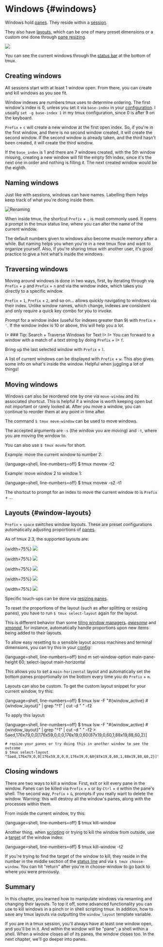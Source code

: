 # Windows {#windows}

Windows hold [panes](#panes). They reside within a [session](#sessions).

They also have [layouts](#window-layouts), which can be one of many preset
dimensions or a custom one done through [pane resizing](#pane-resizing).

![](images/info/window.png)

You can see the current windows through the [status bar](#status-bar)
at the bottom of tmux.

## Creating windows

All sessions start with at least 1 window open. From there, you can create and
kill windows as you see fit.

Window indexes are numbers tmux uses to determine ordering. The first window's
index is 0, unless you set it via `base-index` in your [configuration](#config).
I usually `set -g base-index 1` in my tmux configuration, since 0 is after 9 on
the keyboard.

`Prefix` + `c` will create a new window at the first open index. So, if you're
in the first window, and there is no second window created, it will create
the second window. If the second window is already taken, and the third hasn't
been created, it will create the third window.

If the `base_index` is 1 and there are 7 windows created, with the 5th window
missing, creating a new window will fill the empty 5th index, since it's the
next one in order and nothing is filling it. The next created window would be
the eighth.

## Naming windows

Just like with sessions, windows can have names. Labelling them helps keep track
of what you're doing inside them.

![Renaming](images/06-window/rename.png)

When inside tmux, the shortcut `Prefix` + `,` is most commonly used. It
opens a prompt in the tmux status line, where you can alter the name of the
current window.

The default numbers given to windows also become muscle memory after a while.
But naming helps you when you're in a new tmux flow and want to organize
yourself. Also, if you're sharing tmux with another user, it's good practice to
give a hint what's inside the windows.

## Traversing windows

Moving around windows is done in two ways, first, by iterating through via
`Prefix` + `p` and `Prefix` + `n` and via the window index, which takes you
directly to a specific window.

`Prefix` + `1`, `Prefix` + `2`, and so on... allows quickly navigating to
windows via their index. Unlike window names, which change, indexes are
consistent and only require a quick key combo for you to invoke.

Prompt for a window index (useful for indexes greater than 9) with `Prefix` +
`'`. If the window index is 10 or above, this will help you a lot.

I> ### Tip: Search + Traverse Windows for Text
I> 
I> You can forward to a window with a match of a text string by doing `Prefix` +
I> `f`.

Bring up the last selected window with `Prefix` + `l`.

A list of current windows can be displayed with `Prefix` + `w`. This also gives
some info on what's inside the window. Helpful when juggling a lot of things!

## Moving windows

Windows can also be reordered one by one via `move-window` and its
associated shortcut. This is helpful if a window is worth keeping open but not
important or rarely looked at. After you move a window, you can continue to
reorder them at any point in time after.

The command `$ tmux move-window` can be used to move windows.

The accepted arguments are `-s` (the window you are moving) and `-t`, where you
are moving the window to.

You can also use `$ tmux movew` for short.

Example: move the current window to number 2:

{language=shell, line-numbers=off}
    $ tmux movew -t2

Example: move window 2 to window 1:

{language=shell, line-numbers=off}
    $ tmux movew -s2 -t1

The shortcut to prompt for an index to move the current window to is `Prefix` +
`.`.

## Layouts {#window-layouts}

`Prefix` + `space` switches window *layouts*. These are preset configurations
automatically adjusting proportions of [panes](#panes).

As of tmux 2.3, the supported layouts are:

{width=75%}
![](images/06-window/even-horizontal.png)

{width=75%}
![](images/06-window/even-vertical.png)

{width=75%}
![](images/06-window/main-horizontal.png)

{width=75%}
![](images/06-window/main-vertical.png)

{width=75%}
![](images/06-window/tiled.png)

Specific touch-ups can be done via [resizing panes](#resizing-panes).

To reset the proportions of the layout (such as after splitting or resizing
panes), you have to run `$ tmux select-layout` again for the layout.

This is different behavior than some [tiling window managers](https://en.wikipedia.org/wiki/Tiling_window_manager).
[*awesome*](https://awesomewm.org/) and [*xmonad*](http://xmonad.org/), for
instance, automatically handle proportions upon new items being added to their
layouts.

To allow easy resetting to a sensible layout across machines and terminal
dimensions, you can try this in your [config](#config):

{language=shell, line-numbers=off}
    bind m set-window-option main-pane-height 60\; select-layout main-horizontal

This allows you to set a `main-horizontal` layout and automatically set the
bottom panes proportionally on the bottom every time you do `Prefix` + `m`.

Layouts can also be custom. To get the custom layout snippet for your current
window, try this:

{language=shell, line-numbers=off}
    $ tmux lsw -F "#{window_active} #{window_layout}" | grep "^1" | cut -d " " -f2

To apply this layout:

{language=shell, line-numbers=off}
    $ tmux lsw -F "#{window_active} #{window_layout}" | grep "^1" | cut -d " " -f2
    > 5aed,176x79,0,0[176x59,0,0,0,176x19,0,60{87x19,0,60,1,88x19,88,60,2}]

    # resize your panes or try doing this in another window to see the outcome
    $ tmux select-layout "5aed,176x79,0,0[176x59,0,0,0,176x19,0,60{87x19,0,60,1,88x19,88,60,2}]"

## Closing windows

There are two ways to kill a window. First, exit or kill every pane in the
window. Panes can be killed via `Prefix` + `x` or by `Ctrl` + `d` within
the pane's shell. The second way, `Prefix` + `&`, prompts if you really
want to delete the window. Warning: this will destroy all the window's panes,
along with the processes within them.

From inside the current window, try this:

{language=shell, line-numbers=off}
    $ tmux kill-window

Another thing, when [scripting](#scripting-tmux) or trying to kill the window
from outside, use a [target](#targets) of the window index:

{language=shell, line-numbers=off}
    $ tmux kill-window -t2

If you're trying to find the target of the window to kill, they reside in the number
in the middle section of the [status line](#status-line) and via `$ tmux
choose-window`. You can hit "return" after you're in choose-window to go back to
where you were previously.

## Summary

In this chapter, you learned how to manipulate windows via renaming and changing
their layouts. To top it off, some advanced functionality you can use to kill
windows in a pinch or in shell scripting tmux. In addition, how to save any tmux
layouts via outputting the `window_layout` template variable.

If you are in a tmux session, you'll always have at least one window open, and
you'll be in it. And within the window will be "pane"; a shell within a shell.
When a window closes all of its panes, the window closes too. In the next
chapter, we'll go deeper into panes.
